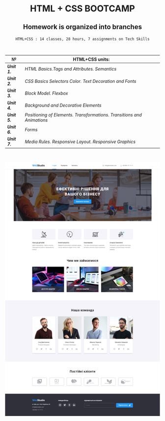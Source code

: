 <div align="center">

# HTML + CSS BOOTCAMP

## Homework is organized into branches

`HTML+CSS : 14 classes, 28 hours, 7 assignments on Tech Skills`

<br />

| **№**         | **HTML+CSS units:**                                                    |
|---------------|------------------------------------------------------------------------|
| _**Unit 1.**_ | _HTML Basics.Tags and Attributes. Semantics_                           |
| _**Unit 2.**_ | _CSS Basics Selectors Color. Text Decoration and Fonts_                |
| _**Unit 3.**_ | _Block Model. Flexbox_                                                 |
| _**Unit 4.**_ | _Background and Decorative Elements_                                   |
| _**Unit 5.**_ | _Positioning of Elements. Transformations. Transitions and Animations_ |
| _**Unit 6.**_ | _Forms_                                                                |
| _**Unit 7.**_ | _Media Rules. Responsive Layout. Responsive Graphics_                  |
<br />
</div>

![WebStudio](./WebStudio.png)
